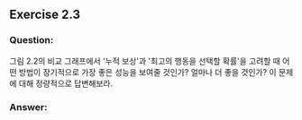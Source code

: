 ## Exercise 2.3

### Question:

그림 2.2의 비교 그래프에서 '누적 보상'과 '최고의 행동을 선택할 확률'을 고려할 때 어떤 방법이 장기적으로 가장 좋은 성능을 보여줄 것인가? 얼마나 더 좋을 것인가? 이 문제에 대해 정량적으로 답변해보라.

### Answer:
